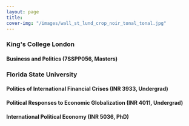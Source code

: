 ```yaml
---
layout: page
title: 
cover-img: "/images/wall_st_lund_crop_noir_tonal_tonal.jpg"
---
```


### King's College London

#### Business and Politics (7SSPP056, Masters)

### Florida State University

#### Politics of International Financial Crises (INR 3933, Undergrad)
#### Political Responses to Economic Globalization (INR 4011, Undergrad)
#### International Political Economy (INR 5036, PhD)
